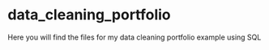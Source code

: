 # data_cleaning_portfolio
Here you will find the files for my data cleaning portfolio example using SQL
